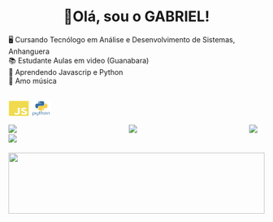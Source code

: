 <h1 align = "center">👋Olá, sou o GABRIEL!</h1>

🖥️ Cursando Tecnólogo em Análise e Desenvolvimento de Sistemas, Anhanguera <br>
📚 Estudante Aulas em video (Guanabara) <br>
🌱 Aprendendo Javascrip e Python <br>
🎵 Amo música <br>
<br>

<div>
    <img align="center" alt="Nick-Js" height="30" width="40" src="https://raw.githubusercontent.com/devicons/devicon/master/icons/javascript/javascript-plain.svg"> 
    <img align="center" alt="Nick-Python" height="30" width="40" src="https://raw.githubusercontent.com/devicons/devicon/master/icons/python/python-original-wordmark.svg">
<br> <br>
</div>
<img align="left"  width="47%"  src="https://github-readme-stats.vercel.app/api?username=Gabrielbsxs&show_icons=true&theme=chartreuse-dark" />
<img align="left" width="47%" src="https://github-readme-stats.vercel.app/api/top-langs/?username=Gabrielbsxs&layout=compact&theme=chartreuse-dark" />

<div margin="5px"> 
    <a href="https://www.instagram.com/KALLYS_21/" target="_blank">
        <img src="https://img.shields.io/badge/-Instagram-red?style=for-the-badge&logo=instagram&logoColor=white" target="_blank">
    </a>
    <a href="mailto:gabrielbsilva.ads@gmail.com" target="_blank">
        <img src="https://img.shields.io/badge/-Email-%23333?style=for-the-badge&logo=Mail.Ru&logoColor=white" target="_blank">
    </a>
</div>
<br>
<img src="https://camo.githubusercontent.com/dab392b684423e8a0b0b27b9c57cce1b031f54487903b5a98097bcbf166ea741/68747470733a2f2f6d656469612e67697068792e636f6d2f6d656469612f76312e59326c6b505463354d4749334e6a4578e280a6396e61575a66596e6c666157516d593351395a772f4e48767630426f336f4771316554424464312f67697068792e676966" width="100%" height="120px">
